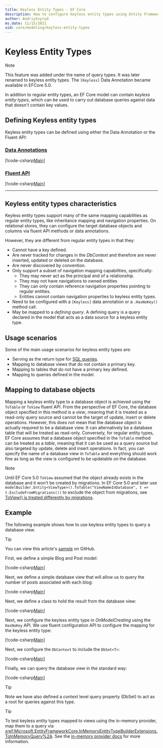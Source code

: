 ```yaml
---
title: Keyless Entity Types - EF Core
description: How to configure keyless entity types using Entity Framework Core
author: AndriySvyryd
ms.date: 11/15/2021
uid: core/modeling/keyless-entity-types
---
```

# Keyless Entity Types

> [!NOTE]
> This feature was added under the name of query types. It was later renamed to keyless entity types. The `[Keyless]` Data Annotation became available in EFCore 5.0.

In addition to regular entity types, an EF Core model can contain _keyless entity types_, which can be used to carry out database queries against data that doesn't contain key values.

## Defining Keyless entity types

Keyless entity types can be defined using either the Data Annotation or the Fluent API:

### [Data Annotations](#tab/data-annotations)

[!code-csharp[Main](../../../samples/core/Modeling/KeylessEntityTypes/DataAnnotations/Keyless.cs?Name=Keyless&highlight=1)]

### [Fluent API](#tab/fluent-api)

[!code-csharp[Main](../../../samples/core/Modeling/KeylessEntityTypes/FluentAPI/Keyless.cs?Name=Keyless&highlight=4)]

***

## Keyless entity types characteristics

Keyless entity types support many of the same mapping capabilities as regular entity types, like inheritance mapping and navigation properties. On relational stores, they can configure the target database objects and columns via fluent API methods or data annotations.

However, they are different from regular entity types in that they:

- Cannot have a key defined.
- Are never tracked for changes in the _DbContext_ and therefore are never inserted, updated or deleted on the database.
- Are never discovered by convention.
- Only support a subset of navigation mapping capabilities, specifically:
  - They may never act as the principal end of a relationship.
  - They may not have navigations to owned entities
  - They can only contain reference navigation properties pointing to regular entities.
  - Entities cannot contain navigation properties to keyless entity types.
- Need to be configured with a `[Keyless]` data annotation or a `.HasNoKey()` method call.
- May be mapped to a _defining query_. A defining query is a query declared in the model that acts as a data source for a keyless entity type.

## Usage scenarios

Some of the main usage scenarios for keyless entity types are:

- Serving as the return type for [SQL queries](xref:core/querying/sql-queries).
- Mapping to database views that do not contain a primary key.
- Mapping to tables that do not have a primary key defined.
- Mapping to queries defined in the model.

## Mapping to database objects

Mapping a keyless entity type to a database object is achieved using the `ToTable` or `ToView` fluent API. From the perspective of EF Core, the database object specified in this method is a _view_, meaning that it is treated as a read-only query source and cannot be the target of update, insert or delete operations. However, this does not mean that the database object is actually required to be a database view. It can alternatively be a database table that will be treated as read-only. Conversely, for regular entity types, EF Core assumes that a database object specified in the `ToTable` method can be treated as a _table_, meaning that it can be used as a query source but also targeted by update, delete and insert operations. In fact, you can specify the name of a database view in `ToTable` and everything should work fine as long as the view is configured to be updatable on the database.

> [!NOTE]
> Until EF Core 5.0 `ToView` assumed that the object already exists in the database and it won't be created by migrations. In EF Core 5.0 and later use `modelBuilder.Entity<ViewType>().ToTable("ViewNameInDatabase", t => t.ExcludeFromMigrations())` to exclude the object from migrations, see [ToView() is treated differently by migrations](xref:core/what-is-new/ef-core-5.0/breaking-changes#toview).

## Example

The following example shows how to use keyless entity types to query a database view.

> [!TIP]
> You can view this article's [sample](https://github.com/dotnet/EntityFramework.Docs/tree/main/samples/core/Modeling/KeylessEntityTypes) on GitHub.

First, we define a simple Blog and Post model:

[!code-csharp[Main](../../../samples/core/Modeling/KeylessEntityTypes/Program.cs#Entities)]

Next, we define a simple database view that will allow us to query the number of posts associated with each blog:

[!code-csharp[Main](../../../samples/core/Modeling/KeylessEntityTypes/Program.cs#View)]

Next, we define a class to hold the result from the database view:

[!code-csharp[Main](../../../samples/core/Modeling/KeylessEntityTypes/Program.cs#KeylessEntityType)]

Next, we configure the keyless entity type in _OnModelCreating_ using the `HasNoKey` API.
We use fluent configuration API to configure the mapping for the keyless entity type:

[!code-csharp[Main](../../../samples/core/Modeling/KeylessEntityTypes/Program.cs#Configuration)]

Next, we configure the `DbContext` to include the `DbSet<T>`:

[!code-csharp[Main](../../../samples/core/Modeling/KeylessEntityTypes/Program.cs#DbSet)]

Finally, we can query the database view in the standard way:

[!code-csharp[Main](../../../samples/core/Modeling/KeylessEntityTypes/Program.cs#Query)]

> [!TIP]
> Note we have also defined a context level query property (DbSet) to act as a root for queries against this type.

> [!TIP]
> To test keyless entity types mapped to views using the in-memory provider, map them to a query via <xref:Microsoft.EntityFrameworkCore.InMemoryEntityTypeBuilderExtensions.ToInMemoryQuery%2A>. See the [in-memory provider docs](xref:core/testing/testing-without-the-database#in-memory-provider) for more information.
